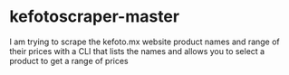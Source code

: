 # kefotoscraper-master

I am trying to scrape the kefoto.mx website product names and range of their prices with a CLI that lists the names and allows you to 
select a product to get a range of prices
